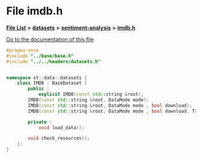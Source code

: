 

# File imdb.h

[**File List**](files.md) **>** [**datasets**](dir_29ff4802398ba4a572b958e731c7adb4.md) **>** [**sentiment-analysis**](dir_2c5adc0a1688a9a1937194391138274f.md) **>** [**imdb.h**](imdb_8h.md)

[Go to the documentation of this file](imdb_8h.md)


```C++
#pragma once
#include "../base/base.h"
#include "../../headers/datasets.h"


namespace xt::data::datasets {
    class IMDB : BaseDataset {
        public :
            explicit IMDB(const std::string &root);
        IMDB(const std::string &root, DataMode mode);
        IMDB(const std::string &root, DataMode mode , bool download);
        IMDB(const std::string &root, DataMode mode , bool download, TransformType transforms);

        private :
            void load_data();

        void check_resources();
    };
}
```


